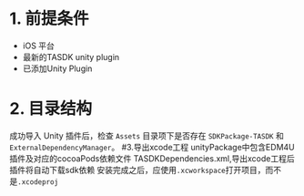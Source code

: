 # 1. 前提条件
- iOS 平台
- 最新的TASDK unity plugin
- 已添加Unity Plugin

# 2. 目录结构
成功导入 Unity 插件后，检查 `Assets` 目录项下是否存在 `SDKPackage-TASDK` 和`ExternalDependencyManager`。
#3.导出xcode工程
unityPackage中包含EDM4U插件及对应的cocoaPods依赖文件 TASDKDependencies.xml,导出xcode工程后插件将自动下载sdk依赖
安装完成之后，应使用`.xcworkspace`打开项目，而不是`.xcodeproj`


